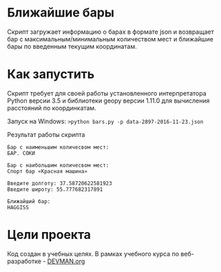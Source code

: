 # Ближайшие бары

Скрипт загружает информацию о барах в формате json и возвращает бар c максимальным/минимальным количеством мест и ближайшие бары по введенным текущим координатам.

# Как запустить

Скрипт требует для своей работы установленного интерпретатора Python версии 3.5 и библиотеки geopy версии 1.11.0 для вычисления расстояний по координкатам.

Запуск на Windows: `>python bars.py -p data-2897-2016-11-23.json`

Результат работы скрипта

```
Бар с наименьшим количесвом мест:
БАР. СОКИ

Бар с наибольшим количесвом мест:
Спорт бар «Красная машина»

Введите долготу: 37.58720622581923
Введите широту: 55.777682317891

Ближайший бар:
HAGGISS

```

# Цели проекта

Код создан в учебных целях. В рамках учебного курса по веб-разработке - [DEVMAN.org](https://devman.org)
